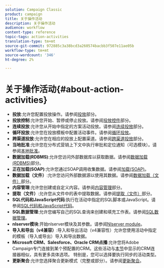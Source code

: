 ```yaml
---
solution: Campaign Classic
product: campaign
title: 关于操作活动
description: 关于操作活动
audience: workflow
content-type: reference
topic-tags: action-activities
translation-type: tm+mt
source-git-commit: 972885c3a38bcd3a260574bacbb3f507e11ae05b
workflow-type: tm+mt
source-wordcount: '346'
ht-degree: 2%

---
```



# 关于操作活动{#about-action-activities}

* **投放**:允许您配置投放操作。请参阅[投放](../../workflow/using/delivery.md)部分。
* **投放控制**:允许您开始、暂停或停止投放。请参阅[投放控件](../../workflow/using/delivery-control.md)部分。
* **连续投放**:允许您从开始中指定的方案活动投放。请参阅[连续投放](../../workflow/using/continuous-delivery.md)部分。
* **循环投放**:允许您在投放模板中配置活动事件。请参阅[循环投放](../../workflow/using/recurring-delivery.md)。
* **跨渠道投放**:允许您在相应的投放上配置渠道。请参阅[跨渠道投放](../../workflow/using/cross-channel-deliveries.md)部分。
* **当地批准**:允许您在分布式营销上下文中执行审批和定位通知（可选模块）。请参阅[本地批准](../../workflow/using/local-approval.md)。
* **数据加载(RDBMS)**:允许您访问外部数据库以获取数据。请参阅[数据加载(RDBMS)](../../workflow/using/data-loading--rdbms-.md)部分。
* **正在加载(SOAP)**:允许您通过SOAP调用收集数据。请参阅[加载(SOAP)](../../workflow/using/loading--soap-.md)。
* **数据加载（文件）**:允许您访问外部数据源以使用其数据。请参阅[数据加载（文件）](../../workflow/using/data-loading--file-.md)部分。
* **内容管理**:允许您创建或自定义内容。请参阅[内容管理](../../workflow/using/content-management.md)部分。
* **提取（文件）**:允许您从文件中的表中提取数据。请参阅[提取（文件）](../../workflow/using/extraction--file-.md)部分。
* **SQL代码和JavaScript代码**:执行在活动中指定的SQL脚本或JavaScript。请参阅[SQL代码和JavaScript代码](../../workflow/using/sql-code-and-javascript-code.md)。
* **SQL数据管理**:允许您编写自己的SQL查询来创建和填充工作表。请参阅[SQL数据管理](../../workflow/using/sql-data-management.md)。
* **nlserver模块**:开始nlserver模块及其参数。请参阅[Nlserver module](../../workflow/using/nlserver-module.md)。
* **导入和导出（v4兼容）**:导入和导出活动（v4兼容性）允许您使用活动中指定的模板（导入或导出）导入和导出数据。
* **Microsoft CRM、Salesforce、Oracle CRM点播**:允许您将Adobe Campaign专门连接到某个预配置的CRM。这些活动与[本节](../../workflow/using/crm-connector.md)中显示的CRM连接器相似，具有更多具体选项。 特别是，您可以选择要执行同步的活动类型。
* **更新聚合**:允许您选择聚合更新模式（完整或部分）。请参阅[更新聚合](../../workflow/using/update-aggregate.md)。
